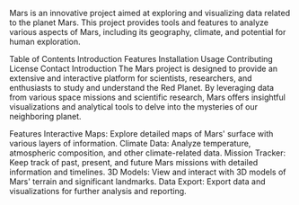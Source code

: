 Mars is an innovative project aimed at exploring and visualizing data related to the planet Mars. This project provides tools and features to analyze various aspects of Mars, including its geography, climate, and potential for human exploration.

Table of Contents
Introduction
Features
Installation
Usage
Contributing
License
Contact
Introduction
The Mars project is designed to provide an extensive and interactive platform for scientists, researchers, and enthusiasts to study and understand the Red Planet. By leveraging data from various space missions and scientific research, Mars offers insightful visualizations and analytical tools to delve into the mysteries of our neighboring planet.

Features
Interactive Maps: Explore detailed maps of Mars' surface with various layers of information.
Climate Data: Analyze temperature, atmospheric composition, and other climate-related data.
Mission Tracker: Keep track of past, present, and future Mars missions with detailed information and timelines.
3D Models: View and interact with 3D models of Mars' terrain and significant landmarks.
Data Export: Export data and visualizations for further analysis and reporting.

